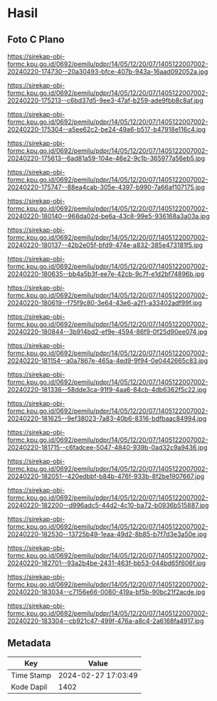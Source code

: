 # Hasil

## Foto C Plano

https://sirekap-obj-formc.kpu.go.id/0692/pemilu/pdpr/14/05/12/20/07/1405122007002-20240220-174730--20a30493-bfce-407b-943a-16aad092052a.jpg

https://sirekap-obj-formc.kpu.go.id/0692/pemilu/pdpr/14/05/12/20/07/1405122007002-20240220-175213--c6bd37d5-9ee3-47af-b259-ade9fbb8c8af.jpg

https://sirekap-obj-formc.kpu.go.id/0692/pemilu/pdpr/14/05/12/20/07/1405122007002-20240220-175304--a5ee62c2-be24-49a6-b517-b47918e116c4.jpg

https://sirekap-obj-formc.kpu.go.id/0692/pemilu/pdpr/14/05/12/20/07/1405122007002-20240220-175613--6ad81a59-104e-46e2-9c1b-365977a56eb5.jpg

https://sirekap-obj-formc.kpu.go.id/0692/pemilu/pdpr/14/05/12/20/07/1405122007002-20240220-175747--88ea4cab-305e-4397-b990-7a66af107175.jpg

https://sirekap-obj-formc.kpu.go.id/0692/pemilu/pdpr/14/05/12/20/07/1405122007002-20240220-180140--968da02d-be6a-43c8-99e5-936168a3a03a.jpg

https://sirekap-obj-formc.kpu.go.id/0692/pemilu/pdpr/14/05/12/20/07/1405122007002-20240220-180137--42b2e05f-bfd9-474e-a832-385e473181f5.jpg

https://sirekap-obj-formc.kpu.go.id/0692/pemilu/pdpr/14/05/12/20/07/1405122007002-20240220-180635--bb4a5b3f-ee7e-42cb-9c7f-e1d2bf74896b.jpg

https://sirekap-obj-formc.kpu.go.id/0692/pemilu/pdpr/14/05/12/20/07/1405122007002-20240220-180619--f75f9c80-3e64-43e6-a2f1-a33402adf99f.jpg

https://sirekap-obj-formc.kpu.go.id/0692/pemilu/pdpr/14/05/12/20/07/1405122007002-20240220-180844--3b914bd2-ef9e-4594-86f9-0f25d90ee074.jpg

https://sirekap-obj-formc.kpu.go.id/0692/pemilu/pdpr/14/05/12/20/07/1405122007002-20240220-181154--a0a7867e-465a-4ed9-9f94-0e0442665c83.jpg

https://sirekap-obj-formc.kpu.go.id/0692/pemilu/pdpr/14/05/12/20/07/1405122007002-20240220-181336--58dde3ca-91f9-4aa6-84cb-4db6362f5c22.jpg

https://sirekap-obj-formc.kpu.go.id/0692/pemilu/pdpr/14/05/12/20/07/1405122007002-20240220-181625--9ef38023-7a83-40b6-8316-bdfbaac84994.jpg

https://sirekap-obj-formc.kpu.go.id/0692/pemilu/pdpr/14/05/12/20/07/1405122007002-20240220-181715--c6fadcee-5047-4840-939b-0ad32c9a9436.jpg

https://sirekap-obj-formc.kpu.go.id/0692/pemilu/pdpr/14/05/12/20/07/1405122007002-20240220-182051--420edbbf-b84b-476f-933b-8f2be1907667.jpg

https://sirekap-obj-formc.kpu.go.id/0692/pemilu/pdpr/14/05/12/20/07/1405122007002-20240220-182200--d996adc5-44d2-4c10-ba72-b0936b515887.jpg

https://sirekap-obj-formc.kpu.go.id/0692/pemilu/pdpr/14/05/12/20/07/1405122007002-20240220-182530--13725b49-1eaa-49d2-8b85-b7f7d3e3a50e.jpg

https://sirekap-obj-formc.kpu.go.id/0692/pemilu/pdpr/14/05/12/20/07/1405122007002-20240220-182701--93a2b4be-2431-463f-bb53-044bd65f606f.jpg

https://sirekap-obj-formc.kpu.go.id/0692/pemilu/pdpr/14/05/12/20/07/1405122007002-20240220-183034--c7156e66-0080-419a-bf5b-90bc21f2acde.jpg

https://sirekap-obj-formc.kpu.go.id/0692/pemilu/pdpr/14/05/12/20/07/1405122007002-20240220-183304--cb921c47-499f-476a-a8c4-2a6168fa4917.jpg


## Metadata

| Key        | Value               |
| ---------- | ------------------- |
| Time Stamp | 2024-02-27 17:03:49 |
| Kode Dapil | 1402                |



